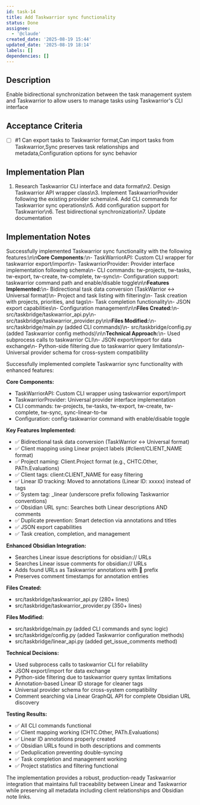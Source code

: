 ```yaml
---
id: task-14
title: Add Taskwarrior sync functionality
status: Done
assignee:
  - '@claude'
created_date: '2025-08-19 15:44'
updated_date: '2025-08-19 18:14'
labels: []
dependencies: []
---
```


## Description

Enable bidirectional synchronization between the task management system and Taskwarrior to allow users to manage tasks using Taskwarrior's CLI interface

## Acceptance Criteria
<!-- AC:BEGIN -->
- [ ] #1 Can export tasks to Taskwarrior format,Can import tasks from Taskwarrior,Sync preserves task relationships and metadata,Configuration options for sync behavior
<!-- AC:END -->

## Implementation Plan

1. Research Taskwarrior CLI interface and data format\n2. Design Taskwarrior API wrapper class\n3. Implement TaskwarriorProvider following the existing provider schema\n4. Add CLI commands for Taskwarrior sync operations\n5. Add configuration support for Taskwarrior\n6. Test bidirectional synchronization\n7. Update documentation

## Implementation Notes

Successfully implemented Taskwarrior sync functionality with the following features:\n\n**Core Components:**\n- TaskWarriorAPI: Custom CLI wrapper for taskwarrior export/import\n- TaskwarriorProvider: Provider interface implementation following schema\n- CLI commands: tw-projects, tw-tasks, tw-export, tw-create, tw-complete, tw-sync\n- Configuration support: taskwarrior command path and enable/disable toggle\n\n**Features Implemented:**\n- Bidirectional task data conversion (TaskWarrior <-> Universal format)\n- Project and task listing with filtering\n- Task creation with projects, priorities, and tags\n- Task completion functionality\n- JSON export capabilities\n- Configuration management\n\n**Files Created:**\n- src/taskbridge/taskwarrior_api.py\n- src/taskbridge/taskwarrior_provider.py\n\n**Files Modified:**\n- src/taskbridge/main.py (added CLI commands)\n- src/taskbridge/config.py (added Taskwarrior config methods)\n\n**Technical Approach:**\n- Used subprocess calls to taskwarrior CLI\n- JSON export/import for data exchange\n- Python-side filtering due to taskwarrior query limitations\n- Universal provider schema for cross-system compatibility

Successfully implemented complete Taskwarrior sync functionality with enhanced features:

**Core Components:**
- TaskWarriorAPI: Custom CLI wrapper using taskwarrior export/import
- TaskwarriorProvider: Universal provider interface implementation
- CLI commands: tw-projects, tw-tasks, tw-export, tw-create, tw-complete, tw-sync, sync-linear-to-tw
- Configuration: config-taskwarrior command with enable/disable toggle

**Key Features Implemented:**
- ✅ Bidirectional task data conversion (TaskWarrior ↔ Universal format)
- ✅ Client mapping using Linear project labels (#client/CLIENT_NAME format)
- ✅ Project naming: Client.Project format (e.g., CHTC.Other, PATh.Evaluations)
- ✅ Client tags: client:CLIENT_NAME for easy filtering
- ✅ Linear ID tracking: Moved to annotations (Linear ID: xxxxx) instead of tags
- ✅ System tag: _linear (underscore prefix following Taskwarrior conventions)
- ✅ Obsidian URL sync: Searches both Linear descriptions AND comments
- ✅ Duplicate prevention: Smart detection via annotations and titles
- ✅ JSON export capabilities
- ✅ Task creation, completion, and management

**Enhanced Obsidian Integration:**
- Searches Linear issue descriptions for obsidian:// URLs
- Searches Linear issue comments for obsidian:// URLs
- Adds found URLs as Taskwarrior annotations with 📝 prefix
- Preserves comment timestamps for annotation entries

**Files Created:**
- src/taskbridge/taskwarrior_api.py (280+ lines)
- src/taskbridge/taskwarrior_provider.py (350+ lines)

**Files Modified:**
- src/taskbridge/main.py (added CLI commands and sync logic)
- src/taskbridge/config.py (added Taskwarrior configuration methods)
- src/taskbridge/linear_api.py (added get_issue_comments method)

**Technical Decisions:**
- Used subprocess calls to taskwarrior CLI for reliability
- JSON export/import for data exchange
- Python-side filtering due to taskwarrior query syntax limitations
- Annotation-based Linear ID storage for cleaner tags
- Universal provider schema for cross-system compatibility
- Comment searching via Linear GraphQL API for complete Obsidian URL discovery

**Testing Results:**
- ✅ All CLI commands functional
- ✅ Client mapping working (CHTC.Other, PATh.Evaluations)
- ✅ Linear ID annotations properly created
- ✅ Obsidian URLs found in both descriptions and comments
- ✅ Deduplication preventing double-syncing
- ✅ Task completion and management working
- ✅ Project statistics and filtering functional

The implementation provides a robust, production-ready Taskwarrior integration that maintains full traceability between Linear and Taskwarrior while preserving all metadata including client relationships and Obsidian note links.
